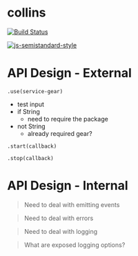 # collins
[![Build Status](https://travis-ci.org/mikemimik/collins.svg?branch=dev-refactor-collins)](https://travis-ci.org/mikemimik/collins)

[![js-semistandard-style](https://img.shields.io/badge/code%20style-semistandard-brightgreen.svg?style=flat-square)](https://github.com/Flet/semistandard)

# API Design - External
`.use(service-gear)`
- test input
- if String
  - need to require the package
- not String
  - already required gear?

`.start(callback)`


`.stop(callback)`


# API Design - Internal

> Need to deal with emitting events

> Need to deal with errors

> Need to deal with logging

> What are exposed logging options?
